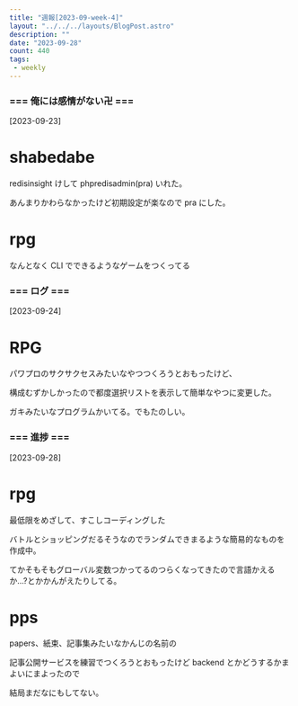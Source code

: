 ```yaml
---
title: "週報[2023-09-week-4]"
layout: "../../../layouts/BlogPost.astro"
description: ""
date: "2023-09-28"
count: 440
tags:
 - weekly
---
```





### === 俺には感情がない卍 ===

[2023-09-23]

# shabedabe

redisinsight けして phpredisadmin(pra) いれた。

あんまりかわらなかったけど初期設定が楽なので pra にした。

# rpg

なんとなく CLI でできるようなゲームをつくってる


### === ログ ===

[2023-09-24]

# RPG

パワプロのサクサクセスみたいなやつつくろうとおもったけど、

構成むずかしかったので都度選択リストを表示して簡単なやつに変更した。

ガキみたいなプログラムかいてる。でもたのしい。


### === 進捗 ===

[2023-09-28]

# rpg

最低限をめざして、すこしコーディングした

バトルとショッピングだるそうなのでランダムできまるような簡易的なものを作成中。

てかそもそもグローバル変数つかってるのつらくなってきたので言語かえるか...?とかかんがえたりしてる。

# pps

papers、紙束、記事集みたいなかんじの名前の

記事公開サービスを練習でつくろうとおもったけど backend とかどうするかまよいにまよったので

結局まだなにもしてない。

